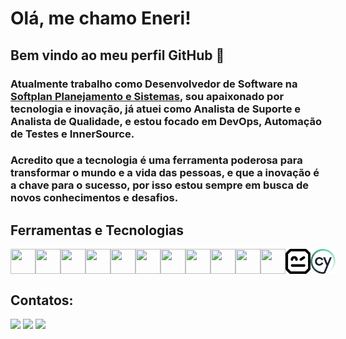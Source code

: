 # Olá, me chamo Eneri! 
## Bem vindo ao meu perfil GitHub 👋
### Atualmente trabalho como Desenvolvedor de Software na [**Softplan Planejamento e Sistemas**](https://www.softplan.com.br/), sou apaixonado por tecnologia e inovação, já atuei como Analista de Suporte e Analista de Qualidade, e estou focado em DevOps, Automação de Testes e InnerSource.

### Acredito que a tecnologia é uma ferramenta poderosa para transformar o mundo e a vida das pessoas, e que a inovação é a chave para o sucesso, por isso estou sempre em busca de novos conhecimentos e desafios.

## Ferramentas e Tecnologias
<div style="display: flex; justify-content: space-around;">
    <img loading="lazy" src="https://cdn.jsdelivr.net/gh/devicons/devicon/icons/git/git-original.svg" width="40" height="40"/>
    <img loading="lazy" src="https://cdn.jsdelivr.net/gh/devicons/devicon/icons/docker/docker-plain-wordmark.svg" width="40" height="40"/> 
    <img loading="lazy" src="https://cdn.jsdelivr.net/gh/devicons/devicon/icons/kubernetes/kubernetes-plain-wordmark.svg" width="40" height="40"/>
    <img loading="lazy" src="https://cdn.jsdelivr.net/gh/devicons/devicon/icons/java/java-original-wordmark.svg" width="40" height="40"/>     
    <img loading="lazy" src="https://cdn.jsdelivr.net/gh/devicons/devicon/icons/terraform/terraform-original-wordmark.svg" width="40" height="40"/>
    <img loading="lazy" src="https://cdn.jsdelivr.net/gh/devicons/devicon/icons/ansible/ansible-original.svg" width="40" height="40"/>
    <img loading="lazy" src="https://cdn.jsdelivr.net/gh/devicons/devicon/icons/html5/html5-original-wordmark.svg" width="40" height="40"/>
    <img loading="lazy" src="https://cdn.jsdelivr.net/gh/devicons/devicon/icons/css3/css3-original-wordmark.svg" width="40" height="40"/>
    <img loading="lazy" src="https://cdn.jsdelivr.net/gh/devicons/devicon/icons/linux/linux-original.svg" width="40" height="40"/>
    <img loading="lazy" src="https://cdn.jsdelivr.net/gh/devicons/devicon/icons/python/python-original-wordmark.svg" width="40" height="40"/>
    <img loading="lazy" src="https://cdn.jsdelivr.net/gh/devicons/devicon/icons/javascript/javascript-original.svg" width="40" height="40"/>
    <img loading="lazy" src=".\svg\robot-framework-logo.png" width="40" height="40"/>
    <img loading="lazy" src=".\svg\logo-cypress.png" width="40" height="40">
</div>

## Contatos:

<div>
<a href="https://www.instagram.com/enerijunior/" target="_blank"><img loading="lazy" src="https://img.shields.io/badge/-Instagram-%23E4405F?style=for-the-badge&logo=instagram&logoColor=white" target="_blank"></a>
<a href = "jr.icm.sc@gmail.com"><img loading="lazy" src="https://img.shields.io/badge/Gmail-D14836?style=for-the-badge&logo=gmail&logoColor=white" target="_blank"></a>
<a href="https://www.linkedin.com/in/enerijr/" target="_blank"><img loading="lazy" src="https://img.shields.io/badge/-LinkedIn-%230077B5?style=for-the-badge&logo=linkedin&logoColor=white" target="_blank"></a>   
</div>
